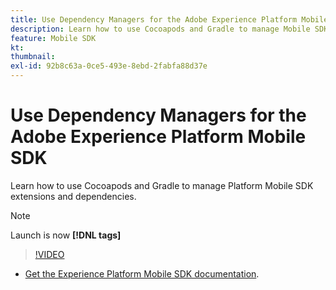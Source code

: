 ```yaml
---
title: Use Dependency Managers for the Adobe Experience Platform Mobile SDK
description: Learn how to use Cocoapods and Gradle to manage Mobile SDK extensions and dependencies. 
feature: Mobile SDK
kt: 
thumbnail:
exl-id: 92b8c63a-0ce5-493e-8ebd-2fabfa88d37e
---
```

# Use Dependency Managers for the Adobe Experience Platform Mobile SDK

Learn how to use Cocoapods and Gradle to manage Platform Mobile SDK extensions and dependencies. 

>[!NOTE]
>
> Launch is now **[!DNL tags]**

>[!VIDEO](https://video.tv.adobe.com/v/26263/?quality=12&learn=on)

* [Get the Experience Platform Mobile SDK documentation](https://aep-sdks.gitbook.io/docs/getting-started/get-the-sdk).
